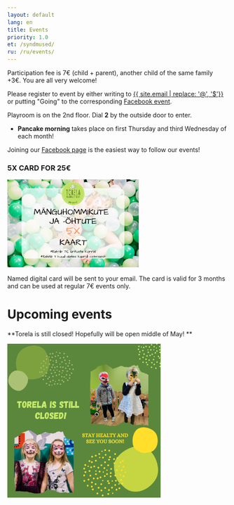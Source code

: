 ```yaml
---
layout: default
lang: en
title: Events
priority: 1.0
et: /syndmused/
ru: /ru/events/
---
```


Participation fee is 7€ (child + parent), another child of the same family +3€. You are all very welcome!

Please register to event by either writing to [{{ site.email | replace: '@', '$'}}](mailto) or putting "Going" to the corresponding [Facebook event](https://www.facebook.com/pg/Torelamangutuba/events/).

Playroom is on the 2nd floor. Dial **2** by the outside door to enter. 

 * **Pancake morning** takes place on first Thursday and third Wednesday of each month!

Joining our [Facebook page](https://www.facebook.com/Torelamangutuba/events/) is the easiest way to follow our events! 

### 5X CARD FOR 25€

<img alt="5x card" src="../../syndmused/5x-kaart.png" height="200">

Named digital card will be sent to your email. The card is valid for 3 months and can be used at regular 7€ events only.

# Upcoming events

**Torela is still closed! Hopefully will be open middle of May! **

<img alt="kinnieng" src="kinnieng.png" height="350">




